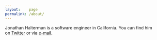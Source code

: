 ```yaml
---
layout:    page
permalink: /about/
---
```


Jonathan Halterman is a software engineer in California. You can find him on [Twitter](https://twitter.com/jhalt) or via [e-mail](mailto:jhalterman@gmail.com).